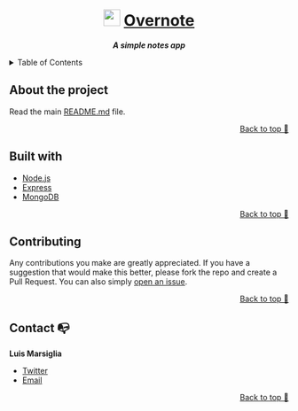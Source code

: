 <div align="center">

  # <img src="https://raw.githubusercontent.com/marsigliadev/notes-app-monorepo/main/packages/app/public/favicon.ico" height="30px"/> [Overnote](https://radiant-mountain-30055.herokuapp.comm)
  
  ***A simple notes app***
</div>

<!-- TABLE OF CONTENTS -->
<details>
  <summary>Table of Contents</summary>
  <ul>
    <li><a href="#about-the-project">About the project</a></li>
    <li><a href="#built-with">Built with</a></li>
    <li><a href="#contributing">Contributing</a></li>
    <li><a href="#contact">Contact</a></li>
  </ul>
</details>

## About the project

Read the main [README.md](https://github.com/marsigliadev/notes-app-monorepo/blob/main/README.md) file.

<p align="right"><a href="#top">Back to top 🔼</a></p>

## Built with

  - [Node.js](https://nodejs.org/)
  - [Express](https://expressjs.com/)
  - [MongoDB](https://www.mongodb.com/)

<p align="right"><a href="#top">Back to top 🔼</a></p>

## Contributing

Any contributions you make are greatly appreciated. If you have a suggestion that would make this better, please fork the repo and create a Pull Request. You can also simply [open an issue](https://github.com/marsigliadev/notes-app-monorepo/issues/new).

<p align="right"><a href="#top">Back to top 🔼</a></p>

## Contact 📭

  **Luis Marsiglia**
  - [Twitter](https://twitter.com/marsigliacr)
  - [Email](mailto:marsiglia.business@gmail.com)

<p align="right"><a href="#top">Back to top 🔼</a></p>